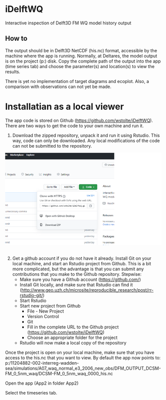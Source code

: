 # iDelftWQ

Interactive inspection of Delft3D FM WQ model history output

## How to

The output should be in Delft3D NetCDF (his.nc) format, accessible by the machine where the app is running. Normally, at Deltares, the model output is on the project (p:) disk. Copy the complete path of the output into the app (time series tab) and choose the parameter(s) and location(s) to view the results. 

There is yet no implementation of target diagrams and ecoplot. Also, a comparison with observations can not yet be made.

# Installatian as a local viewer

The app code is stored on Github (https://github.com/wstolte/iDelftWQ). There are two ways to get the code to your own machine and run it. 

1. Download the zipped repository, unpack it and run it using Rstudio. This way, code can only be downloaded. Any local modifications of the code can not be submitted to the repository.

<img src="www/downloadCode.png">

</br>
</br>

2. Get a github account if you do not have it already. Install Git on your local machine, and start an Rstudio project from Github. This is a bit more complicated, but the advantage is that you can submit any contributions that you make to the Github repository. Stepwise:
    + Make sure you have a Github account (https://github.com/) 
    + Install Git locally, and make sure that Rstudio can find it (http://www.geo.uzh.ch/microsite/reproducible_research/post/rr-rstudio-git/)
    + Start Rstudio
    + Start new project from Github
        + File - New Project
        + Version Control
        + Git
        + Fill in the complete URL to the Github project (https://github.com/wstolte/iDelftWQ)
        + Choose an appropriate folder for the project
    + Rstudio will now make a local copy of the repository
    
Once the project is open on your local machine, make sure that you have access to the his.nc that you want to view. By default the app now points to: p:/11204882-002-interreg-wadden-sea/simulations/A07_waq_normal_e3_2006_new_obs/DFM_OUTPUT_DCSM-FM_0_5nm_waq/DCSM-FM_0_5nm_waq_0000_his.nc

Open the app (App2 in folder App2)

Select the timeseries tab.





